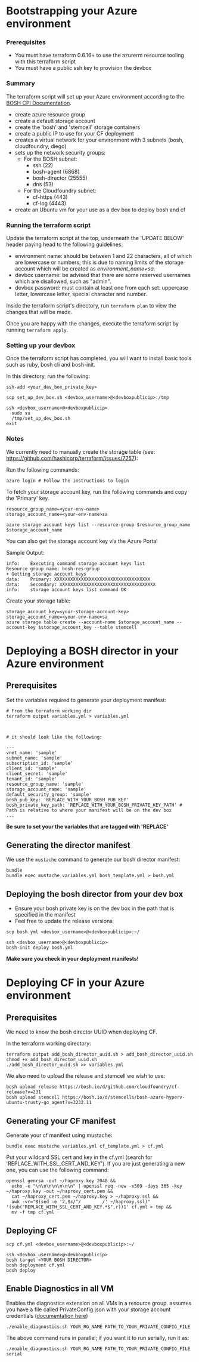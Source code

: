 # Bootstrapping your Azure environment

### Prerequisites

* You must have terraform 0.6.16+ to use the azurerm resource tooling with this terraform script
* You must have a public ssh key to provision the devbox

### Summary

The terraform script will set up your Azure environment according to the [BOSH CPI Documentation](https://github.com/cloudfoundry-incubator/bosh-azure-cpi-release/blob/master/docs/get-started/manually/deploy-bosh-manually.md).

* create azure resource group
* create a default storage account
* create the 'bosh' and 'stemcell' storage containers
* create a public IP to use for your CF deployment
* creates a virtual network for your environment with 3 subnets (bosh, cloudfoundry, diego)
* sets up the network security groups:
  * For the BOSH subnet:
    * ssh (22)
    * bosh-agent (6868)
    * bosh-director (25555)
    * dns (53)
  * For the Cloudfoundry subnet:
    * cf-https (443)
    * cf-log (4443)
* create an Ubuntu vm for your use as a dev box to deploy bosh and cf

### Running the terraform script

Update the terraform script at the top, underneath the 'UPDATE BELOW' header paying head to the following guidelines:

* environment name: should be between 1 and 22 characters, all of which are lowercase or numbers; this is due to naming limits of the storage account which will be created as *environment_name+sa*.
* devbox username: be advised that there are some reserved usernames which are disallowed, such as "admin".
* devbox password: must contain at least one from each set: uppercase letter, lowercase letter, special character and number.

Inside the terraform script's directory, run `terraform plan` to view the changes that will be made.

Once you are happy with the changes, execute the terraform script by running `terraform apply`.

### Setting up your devbox

Once the terraform script has completed, you will want to install basic tools such as ruby, bosh cli and bosh-init.

In this directory, run the following:

```
ssh-add <your_dev_box_private_key>

scp set_up_dev_box.sh <devbox_username>@<devboxpublicip>:/tmp

ssh <devbox_username>@<devboxpublicip>
  sudo su
  /tmp/set_up_dev_box.sh
exit

```

### Notes

We currently need to manually create the storage table (see: https://github.com/hashicorp/terraform/issues/7257):

Run the following commands:

```
azure login # Follow the instructions to login
```

To fetch your storage account key, run the following commands and copy the 'Primary' key.

```
resource_group_name=<your-env-name>
storage_account_name=<your-env-name>sa

azure storage account keys list --resource-group $resource_group_name $storage_account_name
```
You can also get the storage account key via the Azure Portal

Sample Output:

```
info:    Executing command storage account keys list
Resource group name: bosh-res-group
+ Getting storage account keys
data:    Primary: XXXXXXXXXXXXXXXXXXXXXXXXXXXXXXXXXXXX
data:    Secondary: XXXXXXXXXXXXXXXXXXXXXXXXXXXXXXXXXXXX
info:    storage account keys list command OK
```

Create your storage table:

```
storage_account_key=<your-storage-account-key>
storage_account_name=<your-env-name>sa
azure storage table create --account-name $storage_account_name --account-key $storage_account_key --table stemcell
```

# Deploying a BOSH director in your Azure environment

## Prerequisites

Set the variables required to generate your deployment manifest:

```
# From the terraform working dir
terraform output variables.yml > variables.yml



# it should look like the following:

---
vnet_name: 'sample'
subnet_name: 'sample'
subscription_id: 'sample'
client_id: 'sample'
client_secret: 'sample'
tenant_id: 'sample'
resource_group_name: 'sample'
storage_account_name: 'sample'
default_security_group: 'sample'
bosh_pub_key: 'REPLACE_WITH_YOUR_BOSH_PUB_KEY'
bosh_private_key_path: 'REPLACE_WITH_YOUR_BOSH_PRIVATE_KEY_PATH' # Path is relative to where your manifest will be on the dev box
...

```

**Be sure to set your the variables that are tagged with 'REPLACE'**



## Generating the director manifest

We use the `mustache` command to generate our bosh director manifest:

```
bundle
bundle exec mustache variables.yml bosh_template.yml > bosh.yml
```

## Deploying the bosh director from your dev box

* Ensure your bosh private key is on the dev box in the path that is specified in the manifest
* Feel free to update the release versions

```
scp bosh.yml <devbox_username>@<devboxpublicip>:~/

ssh <devbox_username>@<devboxpublicip>
bosh-init deploy bosh.yml
```

**Make sure you check in your deployment manifests!**

# Deploying CF in your Azure environment

## Prerequisites

We need to know the bosh director UUID when deploying CF.

In the terraform working directory:

```
terraform output add_bosh_director_uuid.sh > add_bosh_director_uuid.sh
chmod +x add_bosh_director_uuid.sh
./add_bosh_director_uuid.sh >> variables.yml
```

We also need to upload the release and stemcell we wish to use:

```
bosh upload release https://bosh.io/d/github.com/cloudfoundry/cf-release?v=231
bosh upload stemcell https://bosh.io/d/stemcells/bosh-azure-hyperv-ubuntu-trusty-go_agent?v=3232.11
```

## Generating your CF manifest

Generate your cf manifest using mustache:

```
bundle exec mustache variables.yml cf_template.yml > cf.yml
```

Put your wildcard SSL cert and key in the cf.yml (search for 'REPLACE_WITH_SSL_CERT_AND_KEY'). If you are just generating a new one, you can use the following command:

```
openssl genrsa -out ~/haproxy.key 2048 &&
  echo -e "\n\n\n\n\n\n\n" | openssl req -new -x509 -days 365 -key ~/haproxy.key -out ~/haproxy_cert.pem &&
  cat ~/haproxy_cert.pem ~/haproxy.key > ~/haproxy.ssl &&
  awk -vr="$(sed -e '2,$s/^/        /' ~/haproxy.ssl)" '(sub("REPLACE_WITH_SSL_CERT_AND_KEY.*$",r))1' cf.yml > tmp &&
  mv -f tmp cf.yml
```

## Deploying CF

```
scp cf.yml <devbox_username>@<devboxpublicip>:~/

ssh <devbox_username>@<devboxpublicip>
bosh target <YOUR BOSH DIRECTOR>
bosh deployment cf.yml
bosh deploy
```


## Enable Diagnostics in all VM

Enables the diagnostics extension on all VMs in a resource group.
assumes you have a file called PrivateConfig.json with your storage account credentials ([documentation here](https://azure.microsoft.com/en-us/documentation/articles/virtual-machines-linux-classic-diagnostic-extension/))

```
./enable_diagnostics.sh YOUR_RG_NAME PATH_TO_YOUR_PRIVATE_CONFIG_FILE
```

The above command runs in parallel; if you want it to run serially, run it as:

```
./enable_diagnostics.sh YOUR_RG_NAME PATH_TO_YOUR_PRIVATE_CONFIG_FILE serial
```